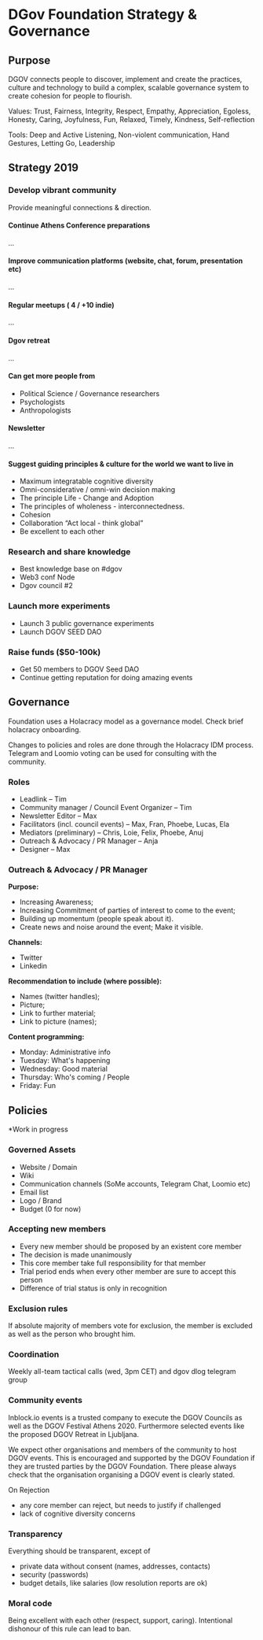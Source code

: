 # DGov Foundation Strategy & Governance

## **Purpose**

DGOV connects people to discover, implement and create the practices, culture and technology to build a complex, scalable governance system to create cohesion for people to flourish.

Values: Trust, Fairness, Integrity, Respect, Empathy, Appreciation, Egoless, Honesty, Caring, Joyfulness, Fun, Relaxed, Timely, Kindness, Self-reflection

Tools: Deep and Active Listening, Non-violent communication, Hand Gestures, Letting Go, Leadership

## **Strategy 2019**

### Develop vibrant community

Provide meaningful connections & direction.

#### Continue Athens Conference preparations

...

#### Improve communication platforms \(website, chat, forum, presentation etc\)

...

#### Regular meetups \( 4 / +10 indie\)

...

#### Dgov retreat

...

#### Can get more people from

* Political Science / Governance researchers
* Psychologists
* Anthropologists

#### Newsletter

...

#### **Suggest guiding principles & culture for the world we want to live in**

* Maximum integratable cognitive diversity
* Omni-considerative / omni-win decision making
* The principle Life - Change and Adoption
* The principles of wholeness - interconnectedness.
* Cohesion
* Collaboration “Act local - think global”
* Be excellent to each other

### Research and share knowledge

* Best knowledge base on \#dgov
* Web3 conf Node
* Dgov council \#2

### Launch more experiments

* Launch 3 public governance experiments
* Launch DGOV SEED DAO

### Raise funds \($50-100k\)

* Get 50 members to DGOV Seed DAO
* Continue getting reputation for doing amazing events

## Governance

Foundation uses a Holacracy model as a governance model. Check brief holacracy onboarding.

Changes to policies and roles are done through the Holacracy IDM process. Telegram and Loomio voting can be used for consulting with the community.

### Roles

* Leadlink – Tim
* Community manager / Council Event Organizer – Tim
* Newsletter Editor – Max
* Facilitators \(incl. council events\) – Max, Fran, Phoebe, Lucas, Ela
* Mediators \(preliminary\) – Chris, Loie, Felix, Phoebe, Anuj
* Outreach & Advocacy / PR Manager – Anja
* Designer – Max

### Outreach & Advocacy / PR Manager

**Purpose:**

* Increasing Awareness;
* Increasing Commitment of parties of interest to come to the event;
* Building up momentum \(people speak about it\).
* Create news and noise around the event; Make it visible.

**Channels:**

* Twitter
* Linkedin

**Recommendation to include \(where possible\):**

* Names \(twitter handles\);
* Picture;
* Link to further material;
* Link to picture \(names\);

**Content programming:**

* Monday: Administrative info
* Tuesday: What's happening
* Wednesday: Good material
* Thursday: Who's coming / People
* Friday: Fun

## Policies

\*Work in progress

### Governed Assets

* Website / Domain
* Wiki
* Communication channels \(SoMe accounts, Telegram Chat, Loomio etc\)
* Email list
* Logo / Brand
* Budget \(0 for now\)

### Accepting new members

* Every new member should be proposed by an existent core member
* The decision is made unanimously
* This core member take full responsibility for that member
* Trial period ends when every other member are sure to accept this person
* Difference of trial status is only in recognition

### Exclusion rules

If absolute majority of members vote for exclusion, the member is excluded as well as the person who brought him.

### Coordination

Weekly all-team tactical calls \(wed, 3pm CET\) and dgov dlog telegram group

### Community events

Inblock.io events is a trusted company to execute the DGOV Councils as well as the DGOV Festival Athens 2020. Furthermore selected events like the proposed DGOV Retreat in Ljubljana.

We expect other organisations and members of the community to host DGOV events. This is encouraged and supported by the DGOV Foundation if they are trusted parties by the DGOV Foundation. There please always check that the organisation organising a DGOV event is clearly stated.

On Rejection

* any core member can reject, but needs to justify if challenged
* lack of cognitive diversity concerns

### Transparency

Everything should be transparent, except of 

* private data without consent \(names, addresses, contacts\)
* security \(passwords\)
* budget details, like salaries \(low resolution reports are ok\)

### Moral code

Being excellent with each other \(respect, support, caring\). Intentional dishonour of this rule can lead to ban.

